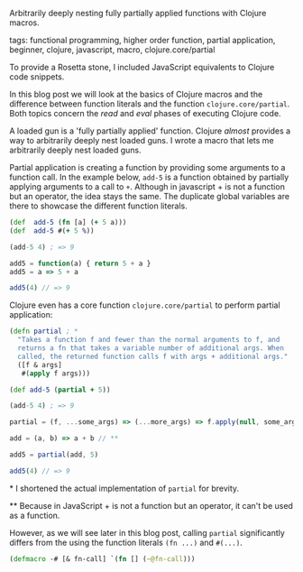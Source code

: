 Arbitrarily deeply nesting fully partially applied functions with Clojure macros.

tags: functional programming, higher order function, partial application, beginner, clojure, javascript, macro, clojure.core/partial 

To provide a Rosetta stone, I included JavaScript equivalents to Clojure code snippets.

In this blog post we will look at the basics of Clojure macros and the difference between function literals and the function `clojure.core/partial`. Both topics concern the _read_ and _eval_ phases of executing Clojure code.

A loaded gun is a 'fully partially applied' function.
Clojure _almost_ provides a way to arbitrarily deeply nest loaded guns.
I wrote a macro that lets me arbitrarily deeply nest loaded guns.

Partial application is creating a function by providing some arguments to a function call. In the example below, `add-5` is a function obtained by partially applying arguments to a call to `+`. Although in javascript + is not a function but an operator, the idea stays the same. The duplicate global variables are there to showcase the different function literals.

```clojure
(def  add-5 (fn [a] (+ 5 a)))
(def  add-5 #(+ 5 %))

(add-5 4) ; => 9
```
```javascript
add5 = function(a) { return 5 + a }
add5 = a => 5 + a

add5(4) // => 9
```

Clojure even has a core function `clojure.core/partial` to perform partial application:

```clojure
(defn partial ; *
  "Takes a function f and fewer than the normal arguments to f, and
  returns a fn that takes a variable number of additional args. When
  called, the returned function calls f with args + additional args."
  ([f & args]
   #(apply f args)))

(def add-5 (partial + 5))

(add-5 4) ; => 9
```
```javascript
partial = (f, ...some_args) => (...more_args) => f.apply(null, some_args.concat(more_args))

add = (a, b) => a + b // **

add5 = partial(add, 5)

add5(4) // => 9
```
\* I shortened the actual implementation of `partial` for brevity.

** Because in JavaScript + is not a function but an operator, it can't be used as a function.

However, as we will see later in this blog post, calling `partial` significantly differs from the using the function literals `(fn ...)` and `#(...)`.

```clojure
(defmacro -# [& fn-call] `(fn [] (~@fn-call)))
```
